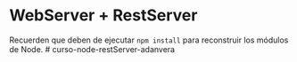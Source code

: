 # WebServer + RestServer

Recuerden que deben de ejecutar ```npm install``` para reconstruir los módulos de Node.
#   c u r s o - n o d e - r e s t S e r v e r - a d a n v e r a  
 